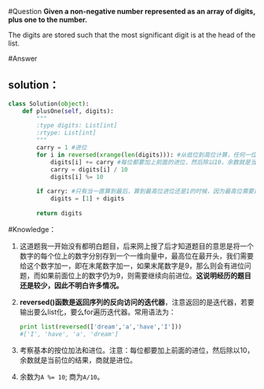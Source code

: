 #Question
**Given a non-negative number represented as an array of digits, plus one to the number.**

The digits are stored such that the most significant digit is at the head of the list.

#Answer
## solution：

```python
class Solution(object):
    def plusOne(self, digits):
        """
        :type digits: List[int]
        :rtype: List[int]
        """
        carry = 1 #进位
        for i in reversed(xrange(len(digits))): #从低位到高位计算，任何一位都加上进位，进位可能为1也可能为0。
            digits[i] += carry #每位都要加上前面的进位，然后除以10，余数就是当前位的结果，商就是进位。
            carry = digits[i] / 10
            digits[i] %= 10
        
        if carry: #只有当一直算到最后，算到最高位进位还是1的时候，因为最高位需要进位，原来的数组一定是N个9，现在变成N个0，所以这时只要将最高位置为1，直接加上现在的N个0即可。
            digits = [1] + digits
        
        return digits   
```

#Knowledge：

1. 这道题我一开始没有都明白题目，后来网上搜了后才知道题目的意思是将一个数字的每个位上的数字分别存到一个一维向量中，最高位在最开头，我们需要给这个数字加一，即在末尾数字加一，如果末尾数字是9，那么则会有进位问题，而如果前面位上的数字仍为9，则需要继续向前进位。**这说明经历的题目还是较少，因此不明白许多情况。**

2. **reversed()函数是返回序列的反向访问的迭代器**，注意返回的是迭代器，若要输出要么list化，要么for遍历迭代器。常用语法为：
   ```python
   print list(reversed(['dream','a','have','I']))
   #['I', 'have', 'a', 'dream']
   ```
3. 考察基本的按位加法和进位。注意：每位都要加上前面的进位，然后除以10，余数就是当前位的结果，商就是进位。
4. 余数为`A %= 10`; 商为`A/10`。


